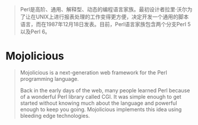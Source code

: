 
> Perl是高阶、通用、解释型、动态的编程语言家族。最初设计者拉里·沃尔为了让在UNIX上进行报表处理的工作变得更方便，决定开发一个通用的脚本语言，而在1987年12月18日发表。目前，Perl语言家族包含两个分支Perl 5以及Perl 6。

# Mojolicious

> Mojolicious is a next-generation web framework for the Perl programming language.
>
> Back in the early days of the web, many people learned Perl because of a wonderful Perl library called CGI. It was simple enough to get started without knowing much about the language and powerful enough to keep you going. Mojolicious implements this idea using bleeding edge technologies.
